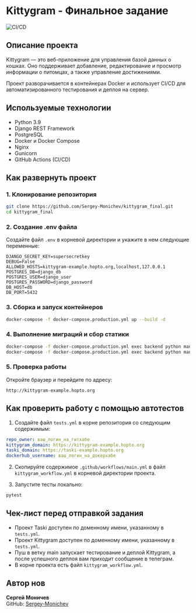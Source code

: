 # Kittygram - Финальное задание

![CI/CD](https://github.com/Sergey-Monichev/kittygram_final/actions/workflows/kittygram_workflow.yml/badge.svg)

## Описание проекта
Kittygram — это веб-приложение для управления базой данных о кошках. Оно поддерживает добавление, редактирование и просмотр информации о питомцах, а также управление достижениями.

Проект разворачивается в контейнерах Docker и использует CI/CD для автоматизированного тестирования и деплоя на сервер.

## Используемые технологии
- Python 3.9
- Django REST Framework
- PostgreSQL
- Docker и Docker Compose
- Nginx
- Gunicorn
- GitHub Actions (CI/CD)

## Как развернуть проект

### 1. Клонирование репозитория
```bash
git clone https://github.com/Sergey-Monichev/kittygram_final.git
cd kittygram_final
```

### 2. Создание .env файла
Создайте файл `.env` в корневой директории и укажите в нем следующие переменные:
```env
DJANGO_SECRET_KEY=supersecretkey
DEBUG=False
ALLOWED_HOSTS=kittygram-example.hopto.org,localhost,127.0.0.1
POSTGRES_DB=django_db
POSTGRES_USER=django_user
POSTGRES_PASSWORD=django_password
DB_HOST=db
DB_PORT=5432
```

### 3. Сборка и запуск контейнеров
```bash
docker-compose -f docker-compose.production.yml up --build -d
```

### 4. Выполнение миграций и сбор статики
```bash
docker-compose -f docker-compose.production.yml exec backend python manage.py migrate
docker-compose -f docker-compose.production.yml exec backend python manage.py collectstatic --no-input
```

### 5. Проверка работы
Откройте браузер и перейдите по адресу:
```
http://kittygram-example.hopto.org
```

## Как проверить работу с помощью автотестов

1. Создайте файл `tests.yml` в корне репозитория со следующим содержимым:
```yaml
repo_owner: ваш_логин_на_гитхабе
kittygram_domain: https://kittygram-example.hopto.org
taski_domain: https://taski-example.hopto.org
dockerhub_username: ваш_логин_на_докерхабе
```

2. Скопируйте содержимое `.github/workflows/main.yml` в файл `kittygram_workflow.yml` в корневой директории проекта.

3. Запустите тесты локально:
```bash
pytest
```

## Чек-лист перед отправкой задания

- Проект Taski доступен по доменному имени, указанному в `tests.yml`.
- Проект Kittygram доступен по доменному имени, указанному в `tests.yml`.
- Пуш в ветку main запускает тестирование и деплой Kittygram, а после успешного деплоя вам приходит сообщение в телеграм.
- В корне проекта есть файл `kittygram_workflow.yml`.

## Автор нов
**Сергей Моничев**  
GitHub: [Sergey-Monichev](https://github.com/Sergey-Monichev/)

